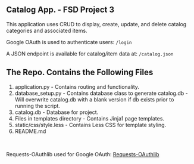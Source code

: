 Catalog App. - FSD Project 3
------------------------------------
<p>This application uses CRUD to display, create, update, and delete catalog categories and associated items.</p>
<p>Google OAuth is used to authenticate users: <code>/login</p></code>
<p>A JSON endpoint is available for catalog/item data at: <code>/catalog.json</p></code>

The Repo. Contains the Following Files
-------------------------------------
 1. application.py - Contains routing and functionality.<br>
 2. database_setup.py - Contains database class to generate catalog.db - Will overwrite catalog.db with a blank version if db exists prior to running the script.<br>
 3. catalog.db - Database for project.<br>
 4. Files in templates directory - Contains Jinja1 page templates.<br>
 5. static/css/style.less - Contains Less CSS for template styling.<br>
 6. README.md

<br>
<p>Requests-OAuthlib used for Google OAuth: <a href="http://requests-oauthlib.readthedocs.org/en/latest/index.html" target="_blank">Requests-OAuthlib</a></p>